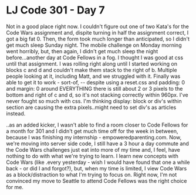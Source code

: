 # LJ Code 301 - Day 7

Not in a good place right now. I couldn't figure out one of two Kata's for the Code Wars assignment and, dispite turning in half the assignment correct, I got a big fat 0. Then, the form took much longer than anticipated, so I didn't get much sleep Sunday night.  The mobile challenge on Monday morning went horribly, but, then again, I didn't get much sleep the night before...another day at Code Fellows in a fog. I thought I was good at css until that assignment. I was rolling right along until I started working on blocks c and d and couldn't make them stack to the right of b. Multiple people looking at it, including Matt, and we struggled with it. Finally was able to get it to work - sort-of, -- despite using a reset.css and padding: 0 and margin: 0 around EVERYTHING there is still about 2 or 3 pixels to the bottom and right of c and d, so it's not stacking correctly within 960px. I've never fought so much with css. I'm thinking display: block or div's within section are causing the extra pixels..might need to set div's as articles instead.

..as an added kicker, I wasn't able to find a room closer to Code Fellows for a month for 301 and I didn't get much time off for the week in between, because I was finishing my internship - empoweredparenting.com. Now, we're moving into server side code, I still have a 3 hour a day commute and the Code Wars challenges just eat into more of my time and, I feel, have nothing to do with what we're trying to learn. I learn new concepts with Code Wars (like .every yesterday - wish I would have found that one a while back - or did I and forgot?), but, when my time is limited, I view Code Wars as a block/distraction to what I'm trying to focus on. Right now, I'm not convinced my move to Seattle to attend Code Fellows was the right choice for me.

